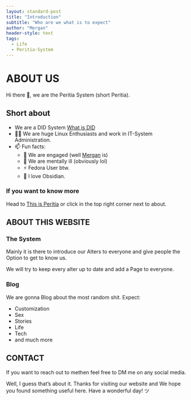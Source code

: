 ```yaml
---
layout: standard-post
title: "Introduction"
subtitle: "Who are we what is to expect"
author: "Mergan"
header-style: text
tags:
  - Life
  - Peritia-System
---
```


# ABOUT US
Hi there 👋, we are the Peritia System (short Peritia).

## Short about
- We are a DID System [What is DID](/peritia/what-is/did)
- 👨‍🎓 We are huge Linux Enthusiasts and work  in IT-System Administration. 
- 📫 Fun facts: 
  - 💍 We are engaged (well [Mergan](/peritia/host/mergan) is)
  - 🌸 We are mentally ill (obviously lol)
  - ⚡ Fedora User btw.
  - 💎 I love Obsidian.

### If you want to know more
Head to [This is Peritia](https://peritia-system.github.io/peritia/) or click in the top right corner next to about.

## ABOUT THIS WEBSITE
### The System
Mainly it is there to introduce our Alters to everyone and give people the Option to get to know us.

We will try to keep every alter up to date and add a Page to everyone.  

### Blog
We are gonna Blog about the most random shit. Expect:
  - Customization
  - Sex
  - Stories
  - Life
  - Tech 
  - and much more 

## CONTACT
If you want to reach out to methen feel free to DM me on any social media.

Well, I guess that’s about it. Thanks for visiting our website and We hope you found something useful here. Have a wonderful day! ツ

